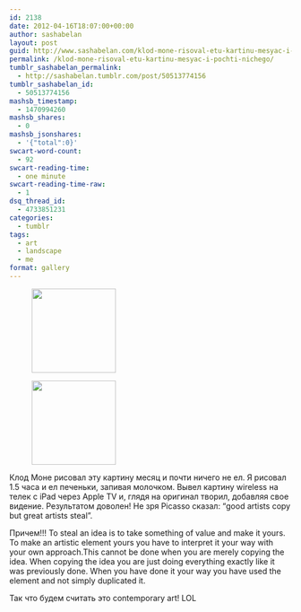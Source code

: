 ```yaml
---
id: 2138
date: 2012-04-16T18:07:00+00:00
author: sashabelan
layout: post
guid: http://www.sashabelan.com/klod-mone-risoval-etu-kartinu-mesyac-i-pochti-nichego/
permalink: /klod-mone-risoval-etu-kartinu-mesyac-i-pochti-nichego/
tumblr_sashabelan_permalink:
  - http://sashabelan.tumblr.com/post/50513774156
tumblr_sashabelan_id:
  - 50513774156
mashsb_timestamp:
  - 1470994260
mashsb_shares:
  - 0
mashsb_jsonshares:
  - '{"total":0}'
swcart-word-count:
  - 92
swcart-reading-time:
  - one minute
swcart-reading-time-raw:
  - 1
dsq_thread_id:
  - 4733851231
categories:
  - tumblr
tags:
  - art
  - landscape
  - me
format: gallery
---
```

<div id='gallery-182' class='gallery galleryid-2138 gallery-columns-3 gallery-size-thumbnail'>
  <figure class='gallery-item'> 
  
  <div class='gallery-icon landscape'>
    <a href='http://www.sashabelan.ru/klod-mone-risoval-etu-kartinu-mesyac-i-pochti-nichego/attachment/2139/'><img width="150" height="150" src="http://www.sashabelan.ru/wp-content/uploads/2012/04/tumblr_mmuuqwSGrs1qarj97o1_1280-150x150.jpg" class="attachment-thumbnail size-thumbnail" alt="" /></a>
  </div></figure><figure class='gallery-item'> 
  
  <div class='gallery-icon landscape'>
    <a href='http://www.sashabelan.ru/klod-mone-risoval-etu-kartinu-mesyac-i-pochti-nichego/attachment/2140/'><img width="150" height="150" src="http://www.sashabelan.ru/wp-content/uploads/2012/04/tumblr_mmuuqwSGrs1qarj97o2_r1_1280-150x150.jpg" class="attachment-thumbnail size-thumbnail" alt="" /></a>
  </div></figure>
</div>

<span>Клод Моне рисовал эту картину месяц и почти ничего не ел. Я рисовал 1.5 часа и ел печеньки, запивая молочком. Вывел картину wireless на телек с iPad через Apple TV и, глядя на оригинал творил, добавляя свое видение. Результатом доволен! Не зря Picasso сказал: &ldquo;good artists copy but great artists steal&rdquo;. </span>

<span>Причем!!! To steal an idea is to take something of value and make it yours. To make an artistic element yours you have to interpret it your way with your own approach.This cannot be done when you are merely copying the idea. When copying the idea you are just doing everything exactly like it was previously done. When you have done it your way you have used the element and not simply duplicated it. </span>

Так что будем считать это contemporary art! LOL